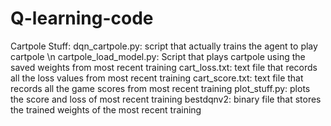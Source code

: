 # Q-learning-code
Cartpole Stuff:
  dqn_cartpole.py: script that actually trains the agent to play cartpole \n
  cartpole_load_model.py: Script that plays cartpole using the saved weights from most recent training
  cart_loss.txt: text file that records all the loss values from most recent training
  cart_score.txt: text file that records all the game scores from most recent training
  plot_stuff.py: plots the score and loss of most recent training
  bestdqnv2: binary file that stores the trained weights of the most recent training
